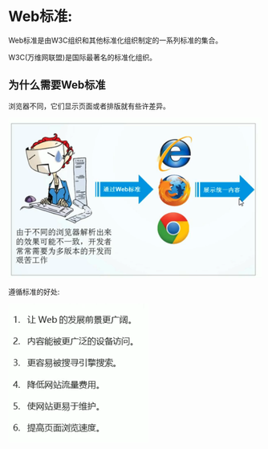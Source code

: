 
# Web标准:

Web标准是由W3C组织和其他标准化组织制定的一系列标准的集合。

W3C(万维网联盟)是国际最著名的标准化组织。

## 为什么需要Web标准

浏览器不同，它们显示页面或者排版就有些许差异。

![20200901231701](https://raw.githubusercontent.com/jerrychan807/imggg/master/image/20200901231701.png)

遵循标准的好处:

![20200901231737](https://raw.githubusercontent.com/jerrychan807/imggg/master/image/20200901231737.png)

